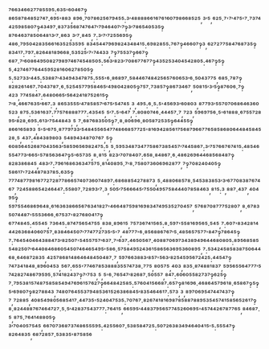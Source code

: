 ⁷⁶⁶³⁴⁶⁶²⁷⁷⁸⁵⁵⁹⁵:⁶³⁵'⁶⁰⁴⁶⁷‽⁸⁶⁵⁸⁷⁸⁴⁸⁵²⁷⁴⁷·⁶⁹⁵'⁸⁸³,⁸⁹⁶·⁷⁰⁷⁸⁶²⁵⁶⁷⁹⁴⁵⁵:³′⁴⁸⁸⁸⁸⁶⁶¹⁶⁷⁶¹⁶⁰⁷⁹⁸⁶⁶⁸⁵²⁵,³′⁵,⁶²⁵·⁷'⁷′⁴⁷⁵'⁷·⁷³⁷⁴⁴²⁵⁹⁸⁵⁸⁰⁷‽⁴³⁴⁹⁷·⁸³⁷³⁵⁶⁸⁷⁴⁷⁶⁴⁷′⁷⁹⁴⁶⁴⁰⁷′⁷‽³′⁷⁸⁶⁵⁴⁰⁵³⁵‽⁸⁷⁶⁴⁶³⁷⁸⁵⁰⁶⁴⁸¹³′⁷·⁸⁶³,³′⁷·⁸⁴⁵,⁷:³′⁷′⁷²⁵⁵⁶⁹⁵‽⁴⁸⁶·⁷⁹⁵⁰⁴²⁸³⁵⁶⁶¹⁶³⁵²⁵³⁵⁹⁵,⁸³⁴⁵⁴⁴⁷⁹⁶⁹⁸²⁴³⁴⁸⁴¹⁵:⁶⁹⁸²⁸⁵⁵:⁷⁶⁷‽⁴⁶⁶⁰⁷‽³,⁶²⁷²⁷⁷⁵⁸⁴⁷⁶⁸⁷³⁵‽⁸³⁴¹⁷:⁷⁹⁷:⁸²⁶⁴⁸¹⁸⁹⁶⁶⁸·⁵³⁵²⁵′⁷'⁷⁴⁴³³,⁷‽⁷⁵⁵³⁷‽⁶⁶⁷‽⁶⁸⁷·⁷′⁶⁰⁸⁶⁴⁹⁵⁰⁸²⁷⁹⁸⁹⁷⁴⁶⁷⁴⁵⁴⁸⁵⁰⁵:⁵⁶³′⁸²³′⁷⁰⁸⁶⁷⁷⁶⁷⁷‽⁴³⁵²⁵³⁴⁰⁴⁵⁴²⁸⁰⁵:⁴⁶⁷‽⁵‽⁵·⁴²⁷⁴⁶⁷⁷⁶⁴⁴⁵⁹⁵²⁸¹⁶⁰⁶²⁷⁸⁵⁰⁵‽⁵:⁵²⁷³³′⁴⁴⁵:⁵³⁸⁸⁷′⁴³⁴⁹⁴³⁴⁷⁸⁷⁵:⁵⁵⁵'⁶·⁸⁶⁸⁹⁷·⁵⁸⁴⁴⁶⁷⁴⁸⁴²⁵⁶⁵⁷⁶⁰⁶⁵³′⁶·⁵⁰⁴³⁷⁷⁵,⁶⁸⁵·⁷⁸⁷‽⁸²⁸²⁶¹⁴⁶⁷:⁷⁰⁴³⁷⁸⁷·⁶·⁵²⁵⁴⁵⁷⁷⁹⁵⁸⁴⁶⁵′⁴⁹⁸⁰⁴²⁸⁰⁵‽⁷⁵⁷·⁷³⁸⁵⁷‽⁸⁶⁷³⁴⁶⁷,⁵⁰⁸¹⁵′³′⁵‽⁸⁷⁶⁰⁶·⁷‽⁴²³,⁷⁷⁴⁵⁸⁴⁷:⁶⁴⁸⁰⁶⁶⁵′⁵⁶⁴²⁴¹⁸⁷⁵²⁶¹⁵‽⁷′⁸·⁴⁶⁶⁷⁶³⁵′⁶⁶⁷:³,⁸⁶⁵³⁵⁵⁵′⁴⁷⁸⁵⁸⁵⁷′⁶⁷⁵′⁵⁴⁷⁴⁵,³,⁴⁹⁵:⁶·⁵:⁵'⁴⁵⁶⁹³′⁶⁰⁸⁰³,⁸⁷⁷⁹³′⁵⁵⁷⁰⁷⁰⁶⁸⁶⁴⁶³⁶⁰⁵²³,⁸⁷⁵:⁵³⁶¹⁶³⁷:⁷⁷⁵⁷⁶⁸⁸⁸⁷⁷⁷:⁴³⁵⁴⁵,⁵′⁷:⁵'⁶⁴⁷,⁷:⁸⁰⁸⁰⁷⁴⁶·⁴⁴⁴⁵⁷·⁷,⁷²³,⁵⁹⁶⁹⁷⁵⁶·⁵'⁶¹⁸⁸⁸·⁶⁷⁵⁵⁷²⁸⁹⁵′⁸²⁸·⁶⁹⁵:⁶¹³′⁷⁵⁴⁴⁸⁴³,⁵,⁷·⁶⁸⁷⁶⁸³⁵⁰⁵‽⁷·⁸·⁸⁰⁶⁹⁶·⁸⁰⁵⁸⁷²⁵³⁵‽⁶⁴⁴⁵⁵‽⁸⁶⁶¹⁶⁵⁸⁹³,⁵'⁵′⁶⁷⁵·⁸⁷⁷⁹⁷³³′⁵⁴⁸⁴⁵⁵⁶⁵⁴⁷⁷⁴⁸⁶⁶⁸⁵⁷⁷²⁵'⁸¹⁶⁹⁴²⁸⁵⁶¹⁷⁵⁶⁸⁷⁹⁶⁶⁷⁷⁶⁵⁸⁵⁸⁶⁸⁰⁶⁴⁴⁸⁴⁵⁸⁴⁵²⁸·⁵,⁴³⁷:⁴⁸⁴³⁸⁹⁸⁰³,⁵⁴⁸⁹⁴³⁴⁸⁷⁰⁷⁶⁷,⁵‽⁶⁰⁸⁵⁶⁴⁵²⁶⁸⁷⁰⁴³⁵⁶³′⁵⁸⁵⁹⁶⁵⁶⁹⁸²⁴⁷⁵:⁵,⁵·⁵⁹⁵³⁴⁸⁷³⁴⁷⁷⁵⁸⁶⁷³⁸⁵⁴⁵⁷′⁷⁴⁴⁵⁸⁶⁷:³′⁷⁵⁷⁶⁶⁷⁶⁷⁴¹⁵:⁴⁸⁵⁴⁶⁵⁵⁴⁷⁷³′⁶⁶⁵'⁵⁷⁸⁵⁶³⁶⁴⁷‽⁵'⁶⁵⁷³⁵,⁸·⁸¹⁵,⁸²³′⁷⁰⁷⁸⁴⁰⁷:⁶⁵⁸·⁸⁴⁸⁶⁷·⁶·⁴⁸⁶²⁶⁹⁶⁴⁴⁶⁸⁵⁶⁸⁴⁸⁷‽⁸²⁸³⁸⁶⁸⁴⁵,⁴⁸³′⁷:⁷⁹⁶¹⁶⁸⁶³⁶³⁴⁷⁵⁷⁵·⁸¹⁴⁰⁸⁹⁵·⁷′⁸·⁷⁵⁸⁰⁷³⁶⁰⁶⁹⁶²⁸⁷⁷,⁷‽⁷⁰⁸²⁴⁰⁴⁰⁵‽⁵⁸⁶¹⁷'⁷²⁴⁴⁸⁷⁸³⁷⁸⁵:⁶³⁵‽⁷⁷⁷⁴⁸⁷⁷⁹⁸¹⁶⁷⁷²⁷²⁸⁷⁷⁸⁶⁶⁵⁷⁴⁰⁷³⁶⁰⁷⁴⁸⁹⁷:⁶⁸⁶⁸⁸⁵⁴²⁷⁸⁸⁷³,⁵·⁴⁸⁸⁰⁶⁸⁵⁷⁸·⁵⁴⁵³⁸³⁸⁵³′³′⁶⁷⁷⁰⁸³⁸⁷⁶⁷⁴⁶⁷,⁷²⁴⁵⁸⁸⁶⁵⁴²⁴⁶⁴⁴⁷:⁵⁵⁸⁰⁷·⁷²⁸⁹³′⁷·³,⁵⁰⁵′⁷⁵⁶⁶⁶⁴⁵′⁷⁵⁵⁰⁴⁹⁵⁷⁵⁸⁴⁴⁴⁰⁷⁸⁵⁸⁴⁶³,⁸¹⁵:³,⁸⁸⁷·⁴³⁷,⁴⁰⁴⁹⁵‽⁵⁹⁷⁵⁵⁴⁶⁸⁶⁹⁶⁴⁸·⁶¹⁶³⁶³⁸⁶⁶⁵⁶⁷⁶³⁴¹⁸²⁷'⁴⁶⁶⁴⁸⁷⁵⁹⁸¹⁶⁹⁸³⁴⁷⁴⁹⁵³⁵²⁷⁰⁴⁵⁷,⁵⁷⁶⁸⁷⁰⁸⁷⁷⁷⁵²⁸⁰⁷,⁸·⁶⁷⁸³⁵⁰⁷⁴⁴⁸⁷'⁵⁵⁵³⁶⁶⁶·⁶⁷⁵³⁷'⁸²⁷⁶⁸⁰⁴¹⁷‽⁶⁷⁷⁴⁸⁴⁵:⁴⁵⁵⁴⁵,⁷³⁶⁴⁵:⁸⁷⁴⁷⁵⁶⁵⁴⁷⁵⁵,⁸³⁸·⁸⁹⁶¹⁵,⁷⁵⁷³⁶⁷⁴¹⁵⁶⁵:⁸·⁵⁹⁷'⁵⁵⁸¹⁶⁹⁵⁶⁵·⁵⁴⁵,⁷:⁶⁰⁷'⁸³⁴²⁸¹⁴⁴⁴²⁶³⁶⁸⁴⁰⁶⁰⁷⁵⁷·⁸³⁸⁴⁶⁴⁵⁰⁷′⁷⁷⁴⁷⁷²⁷³⁵′⁵'⁷,⁴⁸⁷⁷⁷'⁶·⁸⁵⁶⁸⁸⁶⁷⁶⁷′⁵·⁴⁸⁵⁶⁵⁷⁵⁷⁷'⁸⁴⁷‽⁷⁸⁶⁴⁵‽⁷:⁷⁶⁴⁵⁴⁰⁴⁶⁴³⁸⁸⁴⁷³′⁸²⁵⁰⁷'⁵⁴⁵⁵⁷⁵⁷′⁶³⁷·⁷'⁶³⁷:⁴⁶⁵⁰⁵⁶⁷·⁴⁰⁸⁸⁷⁰⁶⁹⁷³⁴³⁸⁹⁴⁹⁶⁴⁴⁶⁸⁰⁸⁰⁵:⁸⁹⁵⁶⁸⁵⁸⁵⁵⁴⁸²⁵⁰⁷′⁶⁴⁴⁰⁸⁴⁶⁸⁶⁰⁵⁴⁵⁰⁷⁴⁶⁴⁶⁵⁴⁹⁵'⁵⁸⁶·⁵⁷⁵⁸⁴⁹⁵²⁴³⁶¹⁵⁸⁶⁵⁶³⁶⁹⁵³⁶⁰⁸⁹⁵,⁷:⁵³⁴²⁴⁵⁸⁵⁸³⁸⁷⁵⁰⁶⁴⁴⁶⁸·⁶⁴⁶⁸⁷²⁸³⁵,⁴²⁵⁷⁸⁶⁸¹⁴⁸⁶⁴⁶⁴⁸⁴⁵⁰⁴⁸⁷·⁷,⁵⁹⁷⁶⁶³⁸⁸³′⁸⁵⁷'⁵⁶³′⁸²⁵⁴⁵⁹⁵⁶⁷²⁴²⁵:⁴⁴⁵⁴⁷‽⁷⁴⁷³⁴¹⁸⁴⁸·⁸⁹⁶⁰⁴⁵³,⁵⁶⁷:⁶⁵⁵'⁷⁷⁴⁶⁷⁸⁵³⁸⁸⁸³⁵⁵⁷⁴⁷³⁸·⁷⁷⁵,⁸⁰⁵⁷⁵,⁴⁰³,⁸³⁵·⁸⁷⁴⁸⁸¹⁸³⁷,⁵⁹⁵⁶⁵⁵⁶⁴⁷⁷⁷′⁵⁷⁴²⁸²⁷⁴⁸⁶⁷⁹⁵⁹⁵·⁵⁷⁴¹⁸²⁴³⁷‽⁷′⁷⁵³,⁵,⁵'⁶·⁷⁶⁵⁴⁷′⁸²⁶⁸⁷·⁵⁰⁵⁵⁷,⁸⁴⁷:⁶⁰⁶⁰⁵⁵⁸²⁷³⁷‽⁶²⁵‽⁷·⁷⁹⁵³⁸¹⁵⁷⁴⁸⁷⁵⁸⁵⁸⁵⁴⁹⁴⁷⁶⁹⁶¹⁵⁷⁶²⁷‽⁶⁶⁴⁸⁴²⁵⁸⁵:⁵⁷⁶⁰⁴¹⁵⁶⁶⁸⁷:⁶⁵⁷‽⁸¹⁶⁹⁶·⁴⁶⁸⁶⁴⁵⁷⁹⁶¹⁸·⁶⁵⁸⁶⁷‽⁵‽⁵′⁶⁹⁸⁰⁷‽⁸²⁷⁸⁸⁴³,⁷⁴⁸⁰⁷⁶⁴⁵⁵³⁷⁹⁴⁸⁵³⁶¹⁵²⁶³⁸⁶⁸⁴⁵′⁸³⁵⁴⁶⁴⁶¹⁷:⁵⁷³,³,⁸⁹⁷⁰⁶⁹⁵⁴⁷⁴⁴⁷⁴³⁷‽⁷,⁷²⁸⁸⁵,⁴⁰⁸⁵⁴⁹⁸⁰⁵⁶⁸⁵⁴¹⁷·⁴⁴⁷³⁵'⁵²⁴⁰⁴⁷⁵³⁵:⁷⁰⁷⁶⁷·⁸²⁶⁷⁴¹⁸¹⁶⁹⁸⁷⁸⁵⁸⁸⁷⁸⁸⁹⁵³⁵⁴⁵⁷⁴¹⁵⁸⁵⁶⁵²⁶¹⁷‽⁸·⁸²⁴⁴⁸⁸⁷⁶⁷⁴⁶⁴⁷²⁷·⁵·⁵′⁴²⁸³⁷⁵⁴³⁷⁷⁷:⁷⁶⁴¹⁵,⁶⁶⁵⁹⁵′⁴⁴⁸³⁷⁹⁵⁶⁵⁷⁷⁴⁵²⁶⁰⁶⁹⁵'⁴⁵⁷⁴⁴²⁶⁷⁸⁷⁷⁶⁵,⁸⁴⁶⁸⁷·⁵,⁸⁷⁵·⁷⁶⁴¹⁴⁸⁸⁰⁵‽³′⁷⁰⁴⁰⁵⁷⁵⁴⁵,⁶⁶⁷⁰⁷³⁶⁸⁷³⁷⁴⁸⁶⁵⁵⁵⁹⁵:⁴²⁵⁵⁶⁰⁷·⁵³⁸⁵⁸⁴⁷²⁵:⁵⁰⁷²⁶³⁸³⁴⁹⁴⁶⁴⁰⁴¹⁵'⁵:⁵⁵⁵⁴⁷‽⁸²⁶⁴⁸³⁵,⁶⁸⁷²⁸⁵⁷·⁵³⁸³⁵'⁸⁷⁵⁸⁵⁶
